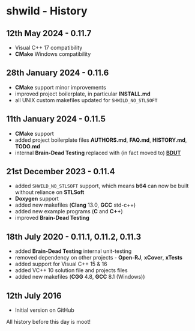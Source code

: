 # shwild - History



## 12th May 2024 - 0.11.7

* Visual C++ 17 compatibility
* **CMake** Windows compatibility


## 28th January 2024 - 0.11.6

* **CMake** support minor improvements
* improved project boilerplate, in particular **INSTALL.md**
* all UNIX custom makefiles updated for `SHWILD_NO_STLSOFT`


## 11th January 2024 - 0.11.5

* **CMake** support
* added project boilerplate files **AUTHORS.md**, **FAQ.md**, **HISTORY.md**, **TODO.md**
* internal **Brain-Dead Testing** replaced with (in fact moved to) [**BDUT**](https://github.com/synesissoftware/BDUT)


## 21st December 2023 - 0.11.4

* added `SHWILD_NO_STLSOFT` support, which means **b64** can now be built without reliance on **STLSoft**
* **Doxygen** support
* added new makefiles (**Clang** 13.0, **GCC** std-c++)
* added new example programs (**C** and **C++**)
* improved **Brain-Dead Testing**


## 18th July 2020 - 0.11.1, 0.11.2, 0.11.3

* added **Brain-Dead Testing** internal unit-testing
* removed dependency on other projects - **Open-RJ**, **xCover**, **xTests**
* added support for Visual C++ 15 & 16
* added VC++ 10 solution file and projects files
* added new makefiles (**CGG** 4.8, **GCC** 8.1 (Windows))


## 12th July 2016

* Initial version on GitHub


All history before this day is moot!


<!-- ########################### end of file ########################### -->

